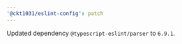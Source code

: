 ```yaml
---
'@ckt1031/eslint-config': patch
---
```


Updated dependency `@typescript-eslint/parser` to `6.9.1`.
